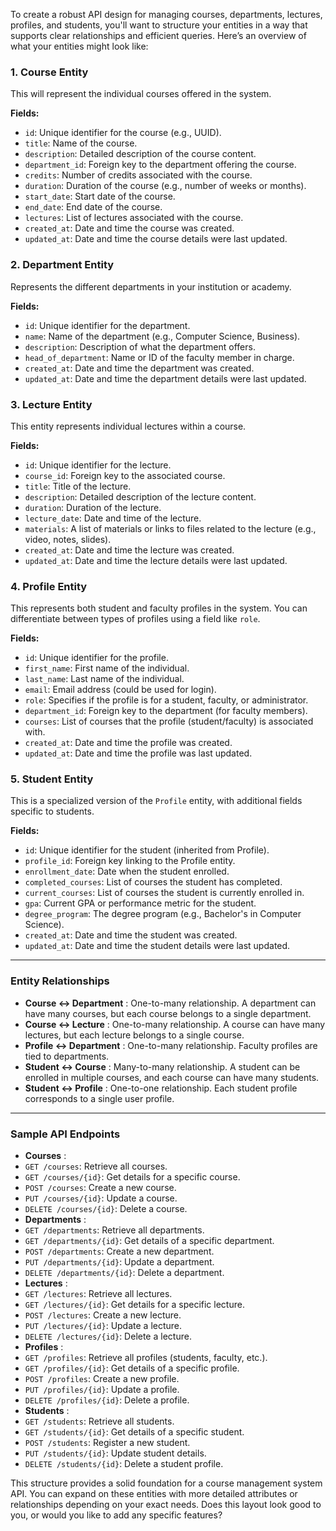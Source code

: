 To create a robust API design for managing courses, departments, lectures, profiles, and students, you'll want to structure your entities in a way that supports clear relationships and efficient queries. Here’s an overview of what your entities might look like:

### 1. **Course Entity**

This will represent the individual courses offered in the system.

**Fields:**

* `id`: Unique identifier for the course (e.g., UUID).
* `title`: Name of the course.
* `description`: Detailed description of the course content.
* `department_id`: Foreign key to the department offering the course.
* `credits`: Number of credits associated with the course.
* `duration`: Duration of the course (e.g., number of weeks or months).
* `start_date`: Start date of the course.
* `end_date`: End date of the course.
* `lectures`: List of lectures associated with the course.
* `created_at`: Date and time the course was created.
* `updated_at`: Date and time the course details were last updated.

### 2. **Department Entity**

Represents the different departments in your institution or academy.

**Fields:**

* `id`: Unique identifier for the department.
* `name`: Name of the department (e.g., Computer Science, Business).
* `description`: Description of what the department offers.
* `head_of_department`: Name or ID of the faculty member in charge.
* `created_at`: Date and time the department was created.
* `updated_at`: Date and time the department details were last updated.

### 3. **Lecture Entity**

This entity represents individual lectures within a course.

**Fields:**

* `id`: Unique identifier for the lecture.
* `course_id`: Foreign key to the associated course.
* `title`: Title of the lecture.
* `description`: Detailed description of the lecture content.
* `duration`: Duration of the lecture.
* `lecture_date`: Date and time of the lecture.
* `materials`: A list of materials or links to files related to the lecture (e.g., video, notes, slides).
* `created_at`: Date and time the lecture was created.
* `updated_at`: Date and time the lecture details were last updated.

### 4. **Profile Entity**

This represents both student and faculty profiles in the system. You can differentiate between types of profiles using a field like `role`.

**Fields:**

* `id`: Unique identifier for the profile.
* `first_name`: First name of the individual.
* `last_name`: Last name of the individual.
* `email`: Email address (could be used for login).
* `role`: Specifies if the profile is for a student, faculty, or administrator.
* `department_id`: Foreign key to the department (for faculty members).
* `courses`: List of courses that the profile (student/faculty) is associated with.
* `created_at`: Date and time the profile was created.
* `updated_at`: Date and time the profile was last updated.

### 5. **Student Entity**

This is a specialized version of the `Profile` entity, with additional fields specific to students.

**Fields:**

* `id`: Unique identifier for the student (inherited from Profile).
* `profile_id`: Foreign key linking to the Profile entity.
* `enrollment_date`: Date when the student enrolled.
* `completed_courses`: List of courses the student has completed.
* `current_courses`: List of courses the student is currently enrolled in.
* `gpa`: Current GPA or performance metric for the student.
* `degree_program`: The degree program (e.g., Bachelor's in Computer Science).
* `created_at`: Date and time the student was created.
* `updated_at`: Date and time the student details were last updated.

---

### Entity Relationships

* **Course ↔ Department** : One-to-many relationship. A department can have many courses, but each course belongs to a single department.
* **Course ↔ Lecture** : One-to-many relationship. A course can have many lectures, but each lecture belongs to a single course.
* **Profile ↔ Department** : One-to-many relationship. Faculty profiles are tied to departments.
* **Student ↔ Course** : Many-to-many relationship. A student can be enrolled in multiple courses, and each course can have many students.
* **Student ↔ Profile** : One-to-one relationship. Each student profile corresponds to a single user profile.

---

### Sample API Endpoints

* **Courses** :
* `GET /courses`: Retrieve all courses.
* `GET /courses/{id}`: Get details for a specific course.
* `POST /courses`: Create a new course.
* `PUT /courses/{id}`: Update a course.
* `DELETE /courses/{id}`: Delete a course.
* **Departments** :
* `GET /departments`: Retrieve all departments.
* `GET /departments/{id}`: Get details of a specific department.
* `POST /departments`: Create a new department.
* `PUT /departments/{id}`: Update a department.
* `DELETE /departments/{id}`: Delete a department.
* **Lectures** :
* `GET /lectures`: Retrieve all lectures.
* `GET /lectures/{id}`: Get details for a specific lecture.
* `POST /lectures`: Create a new lecture.
* `PUT /lectures/{id}`: Update a lecture.
* `DELETE /lectures/{id}`: Delete a lecture.
* **Profiles** :
* `GET /profiles`: Retrieve all profiles (students, faculty, etc.).
* `GET /profiles/{id}`: Get details of a specific profile.
* `POST /profiles`: Create a new profile.
* `PUT /profiles/{id}`: Update a profile.
* `DELETE /profiles/{id}`: Delete a profile.
* **Students** :
* `GET /students`: Retrieve all students.
* `GET /students/{id}`: Get details of a specific student.
* `POST /students`: Register a new student.
* `PUT /students/{id}`: Update student details.
* `DELETE /students/{id}`: Delete a student profile.

This structure provides a solid foundation for a course management system API. You can expand on these entities with more detailed attributes or relationships depending on your exact needs. Does this layout look good to you, or would you like to add any specific features?
